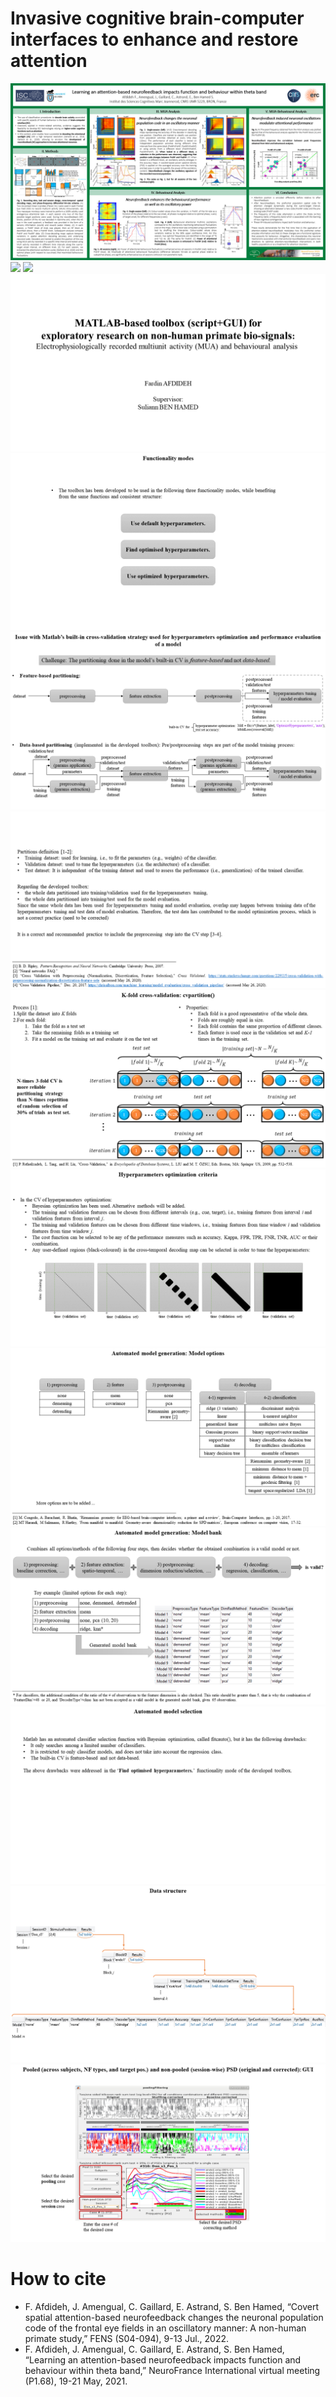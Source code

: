 # Invasive cognitive brain-computer interfaces to enhance and restore attention
![](ppt/NF2021.png)
![](ppt/Instantaneous.gif)
![](ppt/CWTDM_AccTPR_detailed_balancing.gif) 
![](ppt/Diapositive1.PNG)
![](ppt/Diapositive2.PNG)
![](ppt/Diapositive3.PNG)
![](ppt/Diapositive4.PNG)
![](ppt/Diapositive5.PNG)
![](ppt/Diapositive6.PNG)
![](ppt/Diapositive7.PNG)
![](ppt/Diapositive8.PNG)
![](ppt/Diapositive9.PNG)
![](ppt/Diapositive10.PNG)
![](ppt/Diapositive11.PNG)

# How to cite
* F. Afdideh, J. Amengual, C. Gaillard, E. Astrand, S. Ben Hamed, “Covert spatial attention-based neurofeedback changes the neuronal population code of the frontal eye fields in an oscillatory manner: A non-human primate study,” FENS (S04-094), 9-13 Jul., 2022.
* F. Afdideh, J. Amengual, C. Gaillard, E. Astrand, S. Ben Hamed, “Learning an attention-based neurofeedback impacts function and behaviour within theta band,” NeuroFrance International virtual meeting (P1.68), 19-21 May, 2021.
